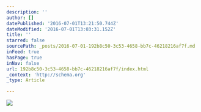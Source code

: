 ```yaml
---
description: ''
author: []
datePublished: '2016-07-01T13:21:50.744Z'
dateModified: '2016-07-01T13:03:31.152Z'
title: ''
starred: false
sourcePath: _posts/2016-07-01-192b8c50-3c53-4658-bb7c-46218216af7f.md
inFeed: true
hasPage: true
inNav: false
url: 192b8c50-3c53-4658-bb7c-46218216af7f/index.html
_context: 'http://schema.org'
_type: Article

---
```

![](https://the-grid-user-content.s3-us-west-2.amazonaws.com/5cb9dd57-6d74-4f30-92f0-2268cf066846.jpg)